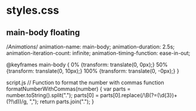 # styles.css
## main-body floating
   /*Animations*/
    animation-name: main-body;
    animation-duration: 2.5s;
    animation-iteration-count: infinite;
    animation-timing-function: ease-in-out;

@keyframes main-body {
    0% {transform: translate(0, 0px);}
    50% {transform: translate(0, 10px);}
    100% {transform: translate(0, -0px);}
}

script.js
// Function to format the number with commas
function formatNumberWithCommas(number) {
    var parts = number.toString().split(".");
    parts[0] = parts[0].replace(/\B(?=(\d{3})+(?!\d))/g, ",");
    return parts.join(".");
}